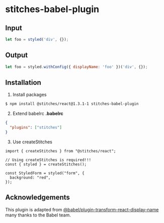 # stitches-babel-plugin

## Input

```js
let foo = styled('div', {});
```

## Output

```js
let foo = styled.withConfig({ displayName: 'foo' })('div', {});
```

## Installation

1. Install packages
```sh
$ npm install @stitches/react@1.3.1-1 stitches-babel-plugin
```

2. Extend babelrc
**.babelrc**

```json
{
  "plugins": ["stitches"]
}
```

3. Use createStitches
```tsx
import { createStitches } from "@stitches/react";

// Using createStitches is required!!!
const { styled } = createStitches(); 

const StyledForm = styled("form", {
  background: "red",
});
```



## Acknowledgements

This plugin is adapted from [@babel/plugin-transform-react-display-name](https://github.com/babel/babel/tree/main/packages/babel-plugin-transform-react-display-name) many thanks to the Babel team.
